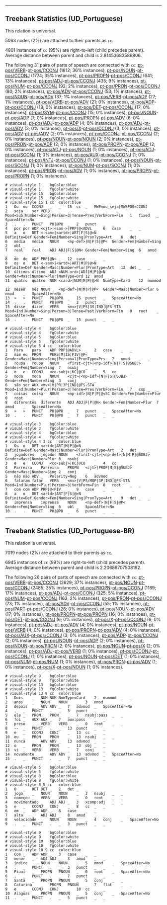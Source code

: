 

--------------------------------------------------------------------------------

## Treebank Statistics (UD_Portuguese)

This relation is universal.

5063 nodes (2%) are attached to their parents as `cc`.

4801 instances of `cc` (95%) are right-to-left (child precedes parent).
Average distance between parent and child is 2.81453683586806.

The following 31 pairs of parts of speech are connected with `cc`: [pt-pos/VERB]()-[pt-pos/CCONJ]() (1812; 36% instances), [pt-pos/NOUN]()-[pt-pos/CCONJ]() (1774; 35% instances), [pt-pos/PROPN]()-[pt-pos/CCONJ]() (641; 13% instances), [pt-pos/ADJ]()-[pt-pos/CCONJ]() (435; 9% instances), [pt-pos/NUM]()-[pt-pos/CCONJ]() (92; 2% instances), [pt-pos/PRON]()-[pt-pos/CCONJ]() (80; 2% instances), [pt-pos/ADV]()-[pt-pos/CCONJ]() (53; 1% instances), [pt-pos/NOUN]()-[pt-pos/ADV]() (37; 1% instances), [pt-pos/VERB]()-[pt-pos/ADP]() (27; 1% instances), [pt-pos/VERB]()-[pt-pos/ADV]() (21; 0% instances), [pt-pos/ADP]()-[pt-pos/CCONJ]() (18; 0% instances), [pt-pos/DET]()-[pt-pos/CCONJ]() (17; 0% instances), [pt-pos/SYM]()-[pt-pos/CCONJ]() (15; 0% instances), [pt-pos/NOUN]()-[pt-pos/ADP]() (7; 0% instances), [pt-pos/PROPN]()-[pt-pos/ADV]() (6; 0% instances), [pt-pos/ADJ]()-[pt-pos/ADP]() (4; 0% instances), [pt-pos/ADJ]()-[pt-pos/ADV]() (3; 0% instances), [pt-pos/X]()-[pt-pos/CCONJ]() (3; 0% instances), [pt-pos/ADV]()-[pt-pos/ADV]() (2; 0% instances), [pt-pos/CCONJ]()-[pt-pos/CCONJ]() (2; 0% instances), [pt-pos/NOUN]()-[pt-pos/NOUN]() (2; 0% instances), [pt-pos/PRON]()-[pt-pos/ADP]() (2; 0% instances), [pt-pos/PROPN]()-[pt-pos/ADP]() (2; 0% instances), [pt-pos/ADJ]()-[pt-pos/NOUN]() (1; 0% instances), [pt-pos/ADJ]()-[pt-pos/SCONJ]() (1; 0% instances), [pt-pos/AUX]()-[pt-pos/CCONJ]() (1; 0% instances), [pt-pos/INTJ]()-[pt-pos/CCONJ]() (1; 0% instances), [pt-pos/NOUN]()-[pt-pos/SCONJ]() (1; 0% instances), [pt-pos/NUM]()-[pt-pos/SCONJ]() (1; 0% instances), [pt-pos/PRON]()-[pt-pos/ADV]() (1; 0% instances), [pt-pos/PROPN]()-[pt-pos/PROPN]() (1; 0% instances).


~~~ conllu
# visual-style 1	bgColor:blue
# visual-style 1	fgColor:white
# visual-style 15	bgColor:blue
# visual-style 15	fgColor:white
# visual-style 15 1 cc	color:blue
1	Ou	ou	CCONJ	_	_	15	cc	_	MWE=ou_seja|MWEPOS=CCONJ
2	seja	ser	VERB	_	Mood=Sub|Number=Sing|Person=3|Tense=Pres|VerbForm=Fin	1	fixed	_	SpaceAfter=No
3	,	,	PUNCT	PU|@PU	_	2	punct	_	_
4	por	por	ADP	<cjt>|<sam->|PRP|@<ADVL	_	6	case	_	_
5	a	o	DET	<-sam>|<artd>|ART|F|S|@>N	Definite=Def|Gender=Fem|Number=Sing|PronType=Art	6	det	_	_
6	média	média	NOUN	<np-def>|N|F|S|@P<	Gender=Fem|Number=Sing	2	obl	_	_
7	real	real	ADJ	ADJ|F|S|@N<	Gender=Fem|Number=Sing	6	amod	_	_
8	de	de	ADP	PRP|@N<	_	12	case	_	_
9	os	o	DET	<-sam>|<artd>|ART|M|P|@>N	Definite=Def|Gender=Masc|Number=Plur|PronType=Art	12	det	_	_
10	últimos	último	ADJ	<NUM-ord>|ADJ|M|P|@>N	Gender=Masc|Number=Plur|NumType=Ord	12	amod	_	_
11	quatro	quatro	NUM	<card>|NUM|M|P|@>N	NumType=Card	12	nummod	_	_
12	meses	mês	NOUN	<np-def>|N|M|P|@P<	Gender=Masc|Number=Plur	6	nmod	_	SpaceAfter=No
13	»	»	PUNCT	PU|@PU	_	15	punct	_	SpaceAfter=No
14	,	,	PUNCT	PU|@PU	_	2	punct	_	_
15	disse	dizer	VERB	<mv>|V|PS|3S|IND|@FS-STA	Mood=Ind|Number=Sing|Person=3|Tense=Past|VerbForm=Fin	0	root	_	SpaceAfter=No
16	.	.	PUNCT	PU|@PU	_	15	punct	_	_

~~~


~~~ conllu
# visual-style 4	bgColor:blue
# visual-style 4	fgColor:white
# visual-style 5	bgColor:blue
# visual-style 5	fgColor:white
# visual-style 5 4 cc	color:blue
1	Para	para	ADP	PRP|@ADVL>	_	2	case	_	_
2	mim	eu	PRON	PERS|M|1S|PIV|@P<	Gender=Masc|Number=Sing|Person=1|PronType=Prs	7	nmod	_	_
3	roupa	roupa	NOUN	<first-cjt>|<np-idf>|N|F|S|@SUBJ>	Gender=Fem|Number=Sing	7	nsubj	_	_
4	e	e	CCONJ	<co-subj>|KC|@CO	_	5	cc	_	_
5	moda	moda	NOUN	<cjt>|<np-idf>|N|F|S|@SUBJ>	Gender=Fem|Number=Sing	3	conj	_	_
6	são	ser	AUX	<mv>|V|PR|3P|IND|@FS-STA	Mood=Ind|Number=Plur|Person=3|Tense=Pres|VerbForm=Fin	7	cop	_	_
7	coisas	coisa	NOUN	<np-idf>|N|F|P|@<SC	Gender=Fem|Number=Plur	0	root	_	_
8	diferentes	diferente	ADJ	ADJ|F|P|@N<	Gender=Fem|Number=Plur	7	amod	_	SpaceAfter=No
9	»	»	PUNCT	PU|@PU	_	7	punct	_	SpaceAfter=No
10	.	.	PUNCT	PU|@PU	_	7	punct	_	_

~~~


~~~ conllu
# visual-style 3	bgColor:blue
# visual-style 3	fgColor:white
# visual-style 4	bgColor:blue
# visual-style 4	fgColor:white
# visual-style 4 3 cc	color:blue
1	Os	o	DET	<artd>|ART|M|P|@>N	Definite=Def|Gender=Masc|Number=Plur|PronType=Art	2	det	_	_
2	jogadores	jogador	NOUN	<first-cjt>|<np-def>|N|M|P|@SUBJ>	Gender=Masc|Number=Plur	6	nsubj	_	_
3	e	e	CCONJ	<co-subj>|KC|@CO	_	4	cc	_	_
4	Parreira	Parreira	PROPN	<cjt>|PROP|M|S|@SUBJ>	Gender=Masc|Number=Sing	2	conj	_	_
5	não	não	ADV	_	Polarity=Neg	6	advmod	_	_
6	falaram	falar	VERB	<mv>|V|PS/MQP|3P|IND|@FS-STA	Mood=Ind|Number=Plur|Person=3|VerbForm=Fin	0	root	_	_
7	com	com	ADP	PRP|@<PIV	_	9	case	_	_
8	a	o	DET	<artd>|ART|F|S|@>N	Definite=Def|Gender=Fem|Number=Sing|PronType=Art	9	det	_	_
9	imprensa	imprensa	NOUN	<np-def>|N|F|S|@P<	Gender=Fem|Number=Sing	6	obl	_	SpaceAfter=No
10	.	.	PUNCT	PU|@PU	_	6	punct	_	_

~~~




--------------------------------------------------------------------------------

## Treebank Statistics (UD_Portuguese-BR)

This relation is universal.

7019 nodes (2%) are attached to their parents as `cc`.

6945 instances of `cc` (99%) are right-to-left (child precedes parent).
Average distance between parent and child is 2.20686707508192.

The following 26 pairs of parts of speech are connected with `cc`: [pt-pos/VERB]()-[pt-pos/CCONJ]() (2629; 37% instances), [pt-pos/NOUN]()-[pt-pos/CCONJ]() (2485; 35% instances), [pt-pos/PROPN]()-[pt-pos/CCONJ]() (1189; 17% instances), [pt-pos/ADJ]()-[pt-pos/CCONJ]() (325; 5% instances), [pt-pos/NUM]()-[pt-pos/CCONJ]() (163; 2% instances), [pt-pos/PRON]()-[pt-pos/CCONJ]() (73; 1% instances), [pt-pos/ADV]()-[pt-pos/CCONJ]() (55; 1% instances), [pt-pos/PART]()-[pt-pos/CCONJ]() (26; 0% instances), [pt-pos/NOUN]()-[pt-pos/ADV]() (17; 0% instances), [pt-pos/PROPN]()-[pt-pos/PROPN]() (16; 0% instances), [pt-pos/DET]()-[pt-pos/CCONJ]() (6; 0% instances), [pt-pos/X]()-[pt-pos/CCONJ]() (6; 0% instances), [pt-pos/ADJ]()-[pt-pos/ADV]() (4; 0% instances), [pt-pos/NOUN]()-[pt-pos/VERB]() (4; 0% instances), [pt-pos/PROPN]()-[pt-pos/ADV]() (4; 0% instances), [pt-pos/AUX]()-[pt-pos/CCONJ]() (3; 0% instances), [pt-pos/ADP]()-[pt-pos/CCONJ]() (2; 0% instances), [pt-pos/NOUN]()-[pt-pos/ADP]() (2; 0% instances), [pt-pos/NOUN]()-[pt-pos/PRON]() (2; 0% instances), [pt-pos/NOUN]()-[pt-pos/X]() (2; 0% instances), [pt-pos/ADJ]()-[pt-pos/VERB]() (1; 0% instances), [pt-pos/CCONJ]()-[pt-pos/CCONJ]() (1; 0% instances), [pt-pos/NOUN]()-[pt-pos/DET]() (1; 0% instances), [pt-pos/NUM]()-[pt-pos/NUM]() (1; 0% instances), [pt-pos/PRON]()-[pt-pos/ADV]() (1; 0% instances), [pt-pos/X]()-[pt-pos/NOUN]() (1; 0% instances).


~~~ conllu
# visual-style 9	bgColor:blue
# visual-style 9	fgColor:white
# visual-style 13	bgColor:blue
# visual-style 13	fgColor:white
# visual-style 13 9 cc	color:blue
1	Dois	_	NUM	NUM	NumType=Card	2	nummod	_	_
2	anos	_	NOUN	NOUN	_	3	nmod	_	_
3	depois	_	ADV	ADV	_	7	advmod	_	SpaceAfter=No
4	,	_	PUNCT	.	_	3	punct	_	_
5	ele	_	PRON	PRON	_	7	nsubj:pass	_	_
6	foi	_	AUX	AUX	_	7	aux:pass	_	_
7	preso	_	VERB	VERB	_	0	root	_	_
8	--	_	PUNCT	.	_	13	punct	_	_
9	e	_	CCONJ	CONJ	_	13	cc	_	_
10	eu	_	PRON	PRON	_	13	nsubj	_	_
11	nunca	_	ADV	ADV	_	13	advmod	_	_
12	o	_	PRON	PRON	_	13	obj	_	_
13	vi	_	VERB	VERB	_	7	conj	_	_
14	novamente	_	ADV	ADV	_	13	advmod	_	SpaceAfter=No
15	.	_	PUNCT	.	_	7	punct	_	_

~~~


~~~ conllu
# visual-style 5	bgColor:blue
# visual-style 5	fgColor:white
# visual-style 8	bgColor:blue
# visual-style 8	fgColor:white
# visual-style 8 5 cc	color:blue
1	O	_	DET	DET	_	2	det	_	_
2	jogo	_	NOUN	NOUN	_	3	nsubj	_	_
3	começou	_	VERB	VERB	_	0	root	_	_
4	movimentado	_	ADJ	ADJ	_	3	xcomp:adj	_	_
5	e	_	CCONJ	CONJ	_	8	cc	_	_
6	em	_	ADP	ADP	_	8	case	_	_
7	alta	_	ADJ	ADJ	_	8	amod	_	_
8	velocidade	_	NOUN	NOUN	_	4	conj	_	SpaceAfter=No
9	.	_	PUNCT	.	_	3	punct	_	_

~~~


~~~ conllu
# visual-style 9	bgColor:blue
# visual-style 9	fgColor:white
# visual-style 10	bgColor:blue
# visual-style 10	fgColor:white
# visual-style 10 9 cc	color:blue
1	Com	_	ADP	ADP	_	3	case	_	_
2	menor	_	ADJ	ADJ	_	3	amod	_	_
3	índice	_	NOUN	NOUN	_	5	nmod	_	SpaceAfter=No
4	,	_	PUNCT	.	_	3	punct	_	_
5	Piauí	_	PROPN	PNOUN	_	0	root	_	SpaceAfter=No
6	,	_	PUNCT	.	_	7	punct	_	_
7	Santa	_	PROPN	PNOUN	_	5	conj	_	_
8	Catarina	_	PROPN	PNOUN	_	7	flat	_	_
9	e	_	CCONJ	CONJ	_	10	cc	_	_
10	Alagoas	_	PROPN	PNOUN	_	5	conj	_	SpaceAfter=No
11	.	_	PUNCT	.	_	5	punct	_	_

~~~


